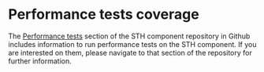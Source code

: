 # Performance tests coverage

The [Performance tests](https://github.com/telefonicaid/fiware-sth-comet/tree/master/test/performance) section of the STH component repository in Github includes information to run performance tests on the STH component. If you are interested on them, please navigate to that section of the repository for further information.
